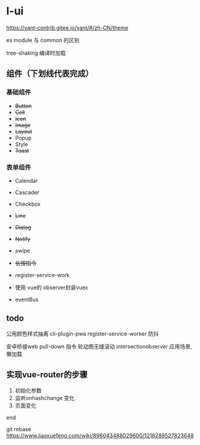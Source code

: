 # l-ui

https://vant-contrib.gitee.io/vant/#/zh-CN/theme

es module 与 common 的区别

 tree-shaking 
 编译时加载

## 组件（下划线代表完成）
### 基础组件
- ~~Button~~
- ~~Cell~~
- ~~Icon~~
- ~~Image~~
- ~~Layout~~
- Popup
- Style
- ~~Toast~~ 

### 表单组件
- Calendar
- Cascader
- Checkbox

- ~~Line~~

- ~~Dialog~~
- ~~Notify~~


- swipe

- ~~长按指令~~
- register-service-work
- 使用 vue的 observer封装vuex
- eventBus

## todo
公用颜色样式抽离
cli-plugin-pwa
register-service-worker
防抖

安卓桥接web
pull-down 指令
轮动图无缝滚动
intersectionobserver 应用场景,懒加载


## 实现vue-router的步骤
1. 初始化参数
2. 监听onhashchange 变化
3. 页面变化

end

git rebase 
https://www.liaoxuefeng.com/wiki/896043488029600/1216289527823648

